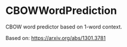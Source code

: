 # CBOWWordPrediction
CBOW word predictor based on 1-word context.

Based on: https://arxiv.org/abs/1301.3781
